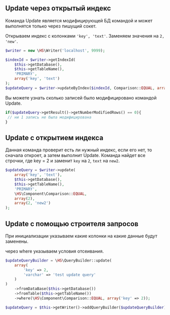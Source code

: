Update через открытый индекс
------------
Команда Update является модифицирующей БД командой и может выполнятся только через пишущий сокет.

Открываем индекс с колонками `'key', 'text'`. Заменяем значения на `2, 'new'`.
```php
$writer = new \HS\Writer('localhost', 9999);

$indexId = $writer->getIndexId(
    $this->getDatabase(),
    $this->getTableName(),
    'PRIMARY',
    array('key', 'text')
);
$updateQuery = $writer->updateByIndex($indexId, Comparison::EQUAL, array(2), array(2, 'new'));
```

Вы можете узнать сколько записей было модифицировано командой Update.
```php
if($updateQuery->getResult()->getNumberModifiedRows() == 0){
 // ни 1 запись не была модифицирована
}
```

Update с открытием индекса
------------
Данная команда проверит есть ли нужный индекс, если его нет, то сначала откроет, а затем выполнит Update.
Команда найдет все строчки, где key = 2 и заменит `key` на `2`, `text` на `new2`.

```php
$updateQuery = $writer->update(
    array('key', 'text'),
    $this->getDatabase(),
    $this->getTableName(),
    'PRIMARY',
    \HS\Component\Comparison::EQUAL,
    array(2),
    array(2, 'new2')
);
```

Update c помощью строителя запросов
------------
При инициализации указываем какие колонки на какие данные будут заменены.

через where указываем условия отсеивания.
```php
$updateQueryBuilder = \HS\QueryBuilder::update(
    array(
        'key' => 2,
        'varchar' => 'test update query'
    )
)
    ->fromDataBase($this->getDatabase())
    ->fromTable($this->getTableName())
    ->where(\HS\Component\Comparison::EQUAL, array('key' => 2));

$updateQuery = $this->getWriter()->addQueryBuilder($updateQueryBuilder);
```